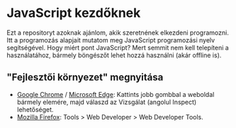 # JavaScript kezdőknek

Ezt a repositoryt azoknak ajánlom, akik szeretnének elkezdeni programozni. Itt a programozás alapjait mutatom meg JavaScript programozási nyelv segítségével.
Hogy miért pont JavaScript? Mert semmit nem kell telepíteni a használatához, bármely böngészőt lehet hozzá használni (akár offline is).

## "Fejlesztői környezet" megnyitása

- [Google Chrome](https://www.google.com/chrome) / [Microsoft Edge](https://www.microsoft.com/edge): Kattints jobb gombbal a weboldal bármely elemére, majd
válaszd az Vizsgálat (angolul Inspect) lehetőséget.
- [Mozilla Firefox](https://www.mozilla.org/firefox): Tools > Web Developer > Web Developer Tools.
